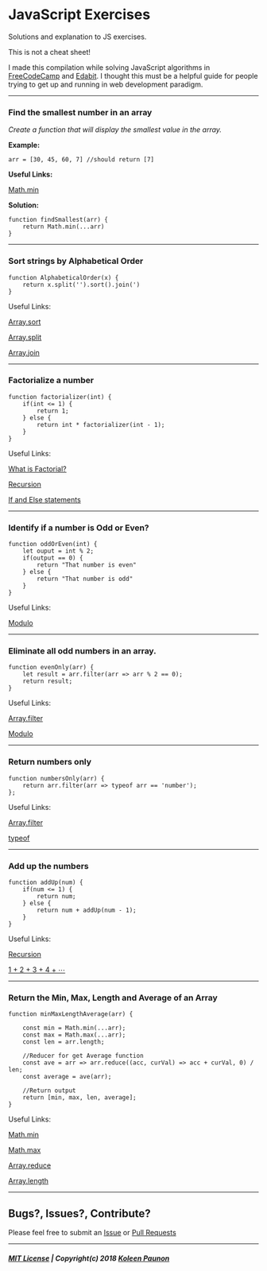 JavaScript Exercises
======
Solutions and explanation to JS exercises.

This is not a cheat sheet!

I made this compilation while solving JavaScript algorithms in [FreeCodeCamp](https://www.freecodecamp.org) and [Edabit](https://edabit.com/). I thought this must be a helpful guide for people trying to get up and running in web development paradigm.

------



### Find the smallest number in an array

*Create a function that will display the smallest value in the array.*

**Example:**

```
arr = [30, 45, 60, 7] //should return [7]
```

**Useful Links:**


[Math.min](https://developer.mozilla.org/en-US/docs/Web/JavaScript/Reference/Global_Objects/Math/min)


**Solution:**
```
function findSmallest(arr) {
    return Math.min(...arr)
}
```

---
### Sort strings by Alphabetical Order
```
function AlphabeticalOrder(x) {
    return x.split('').sort().join(')
}
```
Useful Links:


[Array.sort](https://developer.mozilla.org/en-US/docs/Web/JavaScript/Reference/Global_Objects/Array/sort)


[Array.split](https://developer.mozilla.org/en-US/docs/Web/JavaScript/Reference/Global_Objects/String/split)

[Array.join](https://developer.mozilla.org/en-US/docs/Web/JavaScript/Reference/Global_Objects/Array/join)

---

### Factorialize a number
```
function factorializer(int) {
    if(int <= 1) {
        return 1;
    } else {
        return int * factorializer(int - 1);
    }
}
```
Useful Links:


[What is Factorial?](https://en.wikipedia.org/wiki/Factorial)


[Recursion](https://www.youtube.com/watch?v=k7-N8R0-KY4)

[If and Else statements](https://developer.mozilla.org/en-US/docs/Web/JavaScript/Reference/Statements/if...else)

---

### Identify if a number is Odd or Even?
```
function oddOrEven(int) {
    let ouput = int % 2;
    if(output == 0) {
        return "That number is even"
    } else {
        return "That number is odd"
    }
}
```
Useful Links:


[Modulo](https://developer.mozilla.org/en-US/docs/Web/JavaScript/Reference/Operators/Arithmetic_Operators#Remainder_())

---

### Eliminate all odd numbers in an array.
```
function evenOnly(arr) {
    let result = arr.filter(arr => arr % 2 == 0);
    return result;
}
```
Useful Links:


[Array.filter](https://developer.mozilla.org/en-US/docs/Web/JavaScript/Reference/Global_Objects/Array/filter)

[Modulo](https://developer.mozilla.org/en-US/docs/Web/JavaScript/Reference/Operators/Arithmetic_Operators#Remainder_())

---

### Return numbers only
```
function numbersOnly(arr) {
    return arr.filter(arr => typeof arr == 'number');
};

```
Useful Links:


[Array.filter](https://developer.mozilla.org/en-US/docs/Web/JavaScript/Reference/Global_Objects/Array/filter)

[typeof](https://developer.mozilla.org/en-US/docs/Web/JavaScript/Reference/Operators/typeof)

---


### Add up the numbers
```
function addUp(num) {
    if(num <= 1) {
        return num;
    } else {
        return num + addUp(num - 1);
    }
}
```
Useful Links:


[Recursion](https://www.youtube.com/watch?v=k7-N8R0-KY4)

[1 + 2 + 3 + 4 + ⋯](https://en.wikipedia.org/wiki/1_%2B_2_%2B_3_%2B_4_%2B_%E2%8B%AF)

---



### Return the Min, Max, Length and Average of an Array
```
function minMaxLengthAverage(arr) {
    
    const min = Math.min(...arr);
    const max = Math.max(...arr);
    const len = arr.length;
    
    //Reducer for get Average function
    const ave = arr => arr.reduce((acc, curVal) => acc + curVal, 0) / len;
    const average = ave(arr);
    
    //Return output
    return [min, max, len, average];
}

```
Useful Links:


[Math.min](https://developer.mozilla.org/en-US/docs/Web/JavaScript/Reference/Global_Objects/Math/min)

[Math.max](https://developer.mozilla.org/en-US/docs/Web/JavaScript/Reference/Global_Objects/Math/max)

[Array.reduce](https://developer.mozilla.org/en/docs/Web/JavaScript/Reference/Global_Objects/Array/reduce)

[Array.length](https://developer.mozilla.org/en-US/docs/Web/JavaScript/Reference/Global_Objects/Array/length)

---





## Bugs?, Issues?, Contribute?

Please feel free to submit an [Issue](https://github.com/KBPsystem777/JSexercises/issues/new) or [Pull Requests](https://github.com/KBPsystem777/JSexercises/pulls)

---

##### [MIT License](https://github.com/KBPsystem777/JSexercises/blob/master/LICENSE.md) | Copyright(c) 2018 [Koleen Paunon](https://koleenbp.now.sh)